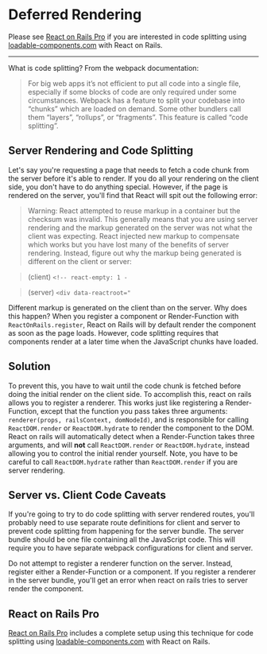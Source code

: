 # Deferred Rendering

Please see [React on Rails Pro](https://www.shakacode.com/react-on-rails-pro/) if you are interested in code splitting using
[loadable-components.com](https://loadable-components.com/docs) with React on Rails.

---

What is code splitting? From the webpack documentation:

> For big web apps it’s not efficient to put all code into a single file, especially if some blocks of code are only required under some circumstances. Webpack has a feature to split your codebase into “chunks” which are loaded on demand. Some other bundlers call them “layers”, “rollups”, or “fragments”. This feature is called “code splitting”.

## Server Rendering and Code Splitting

Let's say you're requesting a page that needs to fetch a code chunk from the server before it's able to render. If you do all your rendering on the client side, you don't have to do anything special. However, if the page is rendered on the server, you'll find that React will spit out the following error:

> Warning: React attempted to reuse markup in a container but the checksum was invalid. This generally means that you are using server rendering and the markup generated on the server was not what the client was expecting. React injected new markup to compensate which works but you have lost many of the benefits of server rendering. Instead, figure out why the markup being generated is different on the client or server:

> (client) `<!-- react-empty: 1 -`

> (server) `<div data-reactroot="`

Different markup is generated on the client than on the server. Why does this happen? When you register a component or Render-Function with `ReactOnRails.register`, React on Rails will by default render the component as soon as the page loads. However, code splitting requires that components render at a later time when the JavaScript chunks have loaded.

## Solution

To prevent this, you have to wait until the code chunk is fetched before doing the initial render on the client side. To accomplish this, react on rails allows you to register a renderer. This works just like registering a Render-Function, except that the function you pass takes three arguments: `renderer(props, railsContext, domNodeId)`, and is responsible for calling `ReactDOM.render` or `ReactDOM.hydrate` to render the component to the DOM. React on rails will automatically detect when a Render-Function takes three arguments, and will **not** call `ReactDOM.render` or `ReactDOM.hydrate`, instead allowing you to control the initial render yourself. Note, you have to be careful to call `ReactDOM.hydrate` rather than `ReactDOM.render` if you are server rendering.

## Server vs. Client Code Caveats

If you're going to try to do code splitting with server rendered routes, you'll probably need to use separate route definitions for client and server to prevent code splitting from happening for the server bundle. The server bundle should be one file containing all the JavaScript code. This will require you to have separate webpack configurations for client and server.

Do not attempt to register a renderer function on the server. Instead, register either a Render-Function or a component. If you register a renderer in the server bundle, you'll get an error when react on rails tries to server render the component.

## React on Rails Pro

[React on Rails Pro](https://www.shakacode.com/react-on-rails-pro/) includes a complete setup using this technique for code splitting using
[loadable-components.com](https://loadable-components.com/docs) with React on Rails.
